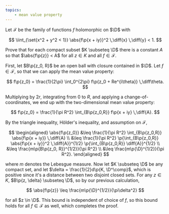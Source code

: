 ```yaml
---
topics:
    - mean value property
---
```


<problem>

Let $\mathcal{F}$ be the family of functions $f$ holomorphic on $\D$ with

$$
\iint_{\set{x^2 + y^2 < 1}} \abs{f\p{x + iy}}^2 \,\diff{x} \,\diff{y} < 1.
$$

Prove that for each compact subset $K \subseteq \D$ there is a constant $A$ so that $\abs{f\p{z}} < A$ for all $z \in K$ and all $f \in \mathcal{F}$.

</problem>

<solution>

First, let $B\p{z_0, R}$ be an open ball with closure contained in $\D$. Let $f \in \mathcal{F}$, so that we can apply the mean value property:

$$
f\p{z_0}
    = \frac{1}{2\pi} \int_0^{2\pi} f\p{z_0 + Re^{i\theta}} \,\diff\theta.
$$

Multiplying by $2r$, integrating from $0$ to $R$, and applying a change-of-coordinates, we end up with the two-dimensional mean value property:

$$
f\p{z_0} = \frac{1}{\pi R^2} \int_{B\p{z_0,R}} f\p{x + iy} \,\diff{A}.
$$

By the triangle inequality, Hölder's inequality, and assumption on $\mathcal{F}$,

$$
\begin{aligned}
    \abs{f\p{z_0}}
        &\leq \frac{1}{\pi R^2} \int_{B\p{z_0,R}} \abs{f\p{x + iy}} \,\diff{A} \\
        &\leq \frac{1}{\pi R^2} \p{\int_{B\p{z_0,R}} \abs{f\p{x + iy}}^2 \,\diff{A}}^{1/2} \p{\int_{B\p{z_0,R}} \diff{A}}^{1/2} \\
        &\leq \frac{m\p{B\p{z_0, R}}^{1/2}}{\pi R^2} \\
        &\leq \frac{m\p{\D}^{1/2}}{\pi R^2}.
\end{aligned}
$$

where $m$ denotes the Lebesgue measure. Now let $K \subseteq \D$ be any compact set, and let $\delta = \frac{1}{2}d\p{K, \D^\comp}$, which is positive since it's a distance between two disjoint closed sets. For any $z \in K$, $B\p{z, \delta} \subseteq \D$, so by our previous calculation,

$$
\abs{f\p{z}}
    \leq \frac{m\p{\D}^{1/2}}{\pi\delta^2}
$$

for all $z \in \D$. This bound is independent of choice of $f$, so this bound holds for all $f \in \mathcal{F}$ as well, which completes the proof.

</solution>
